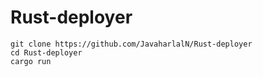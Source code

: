 # Rust-deployer
```shell
git clone https://github.com/JavaharlalN/Rust-deployer
cd Rust-deployer
cargo run
```
